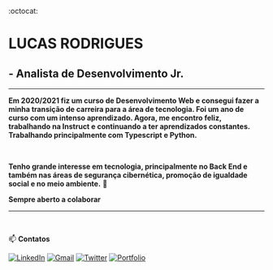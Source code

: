 :octocat: 

# LUCAS RODRIGUES
## - Analista de Desenvolvimento Jr.

__________________________________________________________________________________________

__Em 2020/2021 fiz um curso de Desenvolvimento Web e consegui fazer a minha transição de carreira para a área de tecnologia. Foi um ano de curso com um intenso aprendizado. Agora, me encontro feliz, trabalhando na Instruct e continuando a ter aprendizados constantes. Trabalhando principalmente com Typescript e Python.__


<br />

__Tenho grande interesse em tecnologia, principalmente no Back End e também nas áreas de segurança cibernética, promoção de igualdade social e no meio ambiente.__ 🌱


__Sempre aberto a colaborar__


__________________________________________________________________________________________

<br />

:mailbox: 
__Contatos__

[![LinkedIn](https://img.shields.io/badge/LinkedIn-0077B5?style=for-the-badge&logo=linkedin&logoColor=white)](https://www.linkedin.com/in/lucas-rodrigues-de-castro/)
[![Gmail](https://img.shields.io/badge/Gmail-D14836?style=for-the-badge&logo=gmail&logoColor=white)](mailto:lucas.movimento@gmail.com)
[![Twitter](https://img.shields.io/badge/Twitter-1DA1F2?style=for-the-badge&logo=twitter&logoColor=white)](https://twitter.com/lucasrdecastro)
[![Portfolio](https://img.shields.io/badge/Portfolio-4B546C?style=for-the-badge&logoColor=white)](https://lucas-rodrigues0.github.io/portfolio/)



